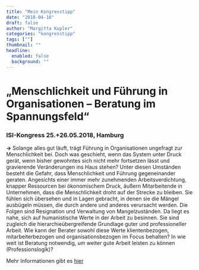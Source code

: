 ```yaml
---
title: "Mein Kongresstipp"
date: "2018-04-10"
draft: false
author: "Margitta Kupler"
categories: "kongresstipp"
tags: [""]
thumbnail: ""
headline:
  enabled: false
  background: ""
---
```


# „Menschlichkeit und Führung in Organisationen – Beratung im Spannungsfeld“
### ISI-Kongress 25.+26.05.2018, Hamburg

<!--more-->

**→** Solange alles gut läuft, trägt Führung in Organisationen ungefragt zur
Menschlichkeit bei. Doch was geschieht, wenn das System unter Druck gerät,
wenn bisher gewohntes sich nicht mehr fortsetzen lässt und gravierende
Veränderungen ins Haus stehen? Unter diesen Umständen besteht die Gefahr, dass
Menschlichkeit und Führung gegeneinander geraten. Angesichts einer immer mehr
zunehmenden Arbeitsverdichtung, knapper Ressourcen bei ökonomischem Druck,
äußern Mitarbeitende in Unternehmen, dass die Menschlichkeit droht auf der
Strecke zu bleiben. Sie fühlen sich übersehen und in Lagen gebracht, in denen
sie die Mängel ausbügeln müssen, die durch andere und anderes verursacht
werden. Die Folgen sind Resignation und Verwaltung von Mangelzuständen. Da
liegt es nahe, sich auf humanistische Werte in der Arbeit zu besinnen. Sie
sind zugleich die hierarchieübergreifende Grundlage guter und professioneller
Arbeit. Wie kann der Berater sowohl diese Werte klientenbezogen,
mitarbeiterbezogen und organisationsbezogen im Focus behalten? In wie weit ist
Beratung notwendig, um weiter gute Arbeit leisten zu können
(Professionslogik)?

Mehr Informationen gibt es [hier](http://www.isi-hamburg.org/produkt/isi-kongress-2018.html "ISI-Kongress")


